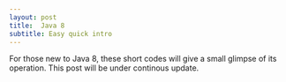```yaml
---
layout: post
title:  Java 8
subtitle: Easy quick intro
---
```


For those new to Java 8, these short codes will give a small glimpse of its operation. This post will be under continous update.
